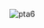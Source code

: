 ![pta6](https://user-images.githubusercontent.com/30559667/104243830-35ef3f80-542f-11eb-8a3d-04eb0e70643b.PNG)
